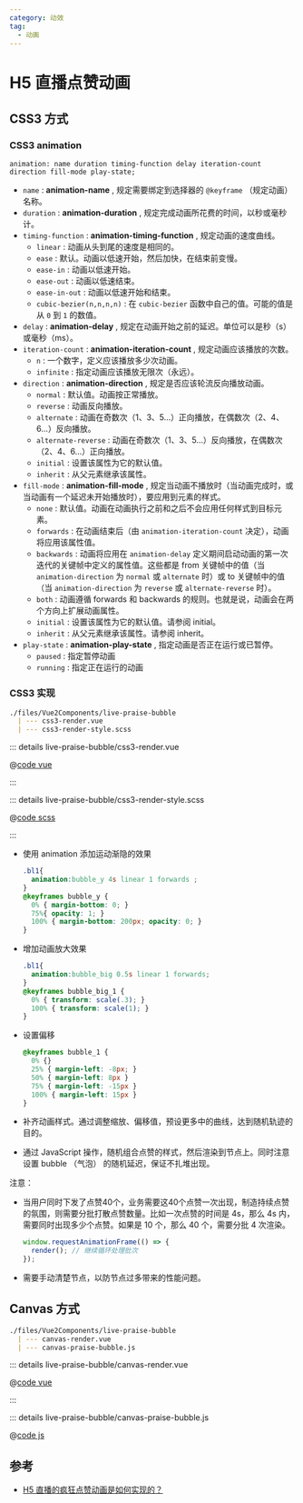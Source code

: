 ```yaml
---
category: 动效
tag:
  - 动画
---
```


<script setup>
import LivePraiseBubbleCss3Render from "@source/前端/动画效果/files/Vue2Components/live-praise-bubble/css3-render.vue";
import LivePraiseBubbleCanvasRender from "@source/前端/动画效果/files/Vue2Components/live-praise-bubble/canvas-render.vue";
</script>

# H5 直播点赞动画

## CSS3 方式

### CSS3 animation

`animation: name duration timing-function delay iteration-count direction fill-mode play-state;`

+ `name` : **animation-name** , 规定需要绑定到选择器的 `@keyframe` （规定动画） 名称。
+ `duration` : **animation-duration** , 规定完成动画所花费的时间，以秒或毫秒计。
+ `timing-function` : **animation-timing-function** , 规定动画的速度曲线。
  + `linear` : 动画从头到尾的速度是相同的。
  + `ease` : 默认。动画以低速开始，然后加快，在结束前变慢。
  + `ease-in` : 动画以低速开始。
  + `ease-out` : 动画以低速结束。
  + `ease-in-out` : 动画以低速开始和结束。
  + `cubic-bezier(n,n,n,n)` : 在 `cubic-bezier` 函数中自己的值。可能的值是从 `0` 到 `1` 的数值。
+ `delay` : **animation-delay** , 规定在动画开始之前的延迟。单位可以是秒（s）或毫秒（ms）。
+ `iteration-count` : **animation-iteration-count** , 规定动画应该播放的次数。
  + `n` : 一个数字，定义应该播放多少次动画。
  + `infinite` : 指定动画应该播放无限次（永远）。
+ `direction` : **animation-direction** , 规定是否应该轮流反向播放动画。
  + `normal` : 默认值。动画按正常播放。
  + `reverse` : 动画反向播放。
  + `alternate` : 动画在奇数次（1、3、5...）正向播放，在偶数次（2、4、6...）反向播放。
  + `alternate-reverse` : 动画在奇数次（1、3、5...）反向播放，在偶数次（2、4、6...）正向播放。
  + `initial` : 设置该属性为它的默认值。
  + `inherit` : 从父元素继承该属性。
+ `fill-mode` : **animation-fill-mode** , 规定当动画不播放时（当动画完成时，或当动画有一个延迟未开始播放时），要应用到元素的样式。
  + `none` : 默认值。动画在动画执行之前和之后不会应用任何样式到目标元素。
  + `forwards` : 在动画结束后（由 `animation-iteration-count` 决定），动画将应用该属性值。
  + `backwards` : 动画将应用在 `animation-delay` 定义期间启动动画的第一次迭代的关键帧中定义的属性值。这些都是 from 关键帧中的值（当 `animation-direction` 为 `normal` 或 `alternate` 时）或 to 关键帧中的值（当 `animation-direction` 为 `reverse` 或 `alternate-reverse` 时）。
  + `both` : 动画遵循 forwards 和 backwards 的规则。也就是说，动画会在两个方向上扩展动画属性。
  + `initial` : 设置该属性为它的默认值。请参阅 initial。
  + `inherit` : 从父元素继承该属性。请参阅 inherit。
+ `play-state` : **animation-play-state** , 指定动画是否正在运行或已暂停。
  + `paused` : 指定暂停动画
  + `running` : 指定正在运行的动画

### CSS3 实现

<LivePraiseBubbleCss3Render />

``` md
./files/Vue2Components/live-praise-bubble
  | --- css3-render.vue
  | --- css3-render-style.scss
```

::: details live-praise-bubble/css3-render.vue

@[code vue](./files/Vue2Components/live-praise-bubble/css3-render.vue)

:::

::: details live-praise-bubble/css3-render-style.scss

@[code scss](./files/Vue2Components/live-praise-bubble/css3-render-style.scss)

:::

+ 使用 animation 添加运动渐隐的效果

  ```css
  .bl1{
    animation:bubble_y 4s linear 1 forwards ; 
  }
  @keyframes bubble_y {
    0% { margin-bottom: 0; }
    75%{ opacity: 1; }
    100% { margin-bottom: 200px; opacity: 0; }
  }
  ```

+ 增加动画放大效果

  ```css
  .bl1{
    animation:bubble_big 0.5s linear 1 forwards; 
  }
  @keyframes bubble_big_1 {
    0% { transform: scale(.3); }
    100% { transform: scale(1); }
  }
  ```

+ 设置偏移

  ```css
  @keyframes bubble_1 {
    0% {}
    25% { margin-left: -8px; }
    50% { margin-left: 8px }
    75% { margin-left: -15px }
    100% { margin-left: 15px }
  }
  ```

+ 补齐动画样式。通过调整缩放、偏移值，预设更多中的曲线，达到随机轨迹的目的。
+ 通过 JavaScript 操作，随机组合点赞的样式，然后渲染到节点上。同时注意设置 bubble （气泡） 的随机延迟，保证不扎堆出现。

注意：

+ 当用户同时下发了点赞40个，业务需要这40个点赞一次出现，制造持续点赞的氛围，则需要分批打散点赞数量。比如一次点赞的时间是 4s，那么 4s 内，需要同时出现多少个点赞。如果是 10 个，那么 40 个，需要分批 4 次渲染。

  ``` javascript
  window.requestAnimationFrame(() => {
    render(); // 继续循环处理批次
  });
  ```

+ 需要手动清楚节点，以防节点过多带来的性能问题。

## Canvas 方式

<LivePraiseBubbleCanvasRender />

``` md
./files/Vue2Components/live-praise-bubble
  | --- canvas-render.vue
  | --- canvas-praise-bubble.js
```

::: details live-praise-bubble/canvas-render.vue

@[code vue](./files/Vue2Components/live-praise-bubble/canvas-render.vue)

:::

::: details live-praise-bubble/canvas-praise-bubble.js

@[code js](./files/Vue2Components/live-praise-bubble/canvas-praise-bubble.js)

## 参考

+ [H5 直播的疯狂点赞动画是如何实现的？](https://mp.weixin.qq.com/s/bAF4BgEe8mBjkpGKpRsH7A)
